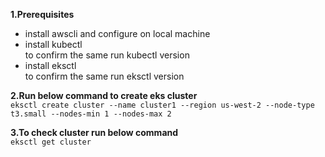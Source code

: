 **1.Prerequisites**
<br>
- install awscli and configure on local machine
- install kubectl
  <br>
  to confirm the same run kubectl version
- install eksctl
  <br>
  to confirm the same run eksctl version


**2.Run below command to create eks cluster**
<br>
`eksctl create cluster --name cluster1 --region us-west-2 --node-type t3.small --nodes-min 1 --nodes-max 2`


**3.To check cluster run below command**
<br>
`eksctl get cluster`

